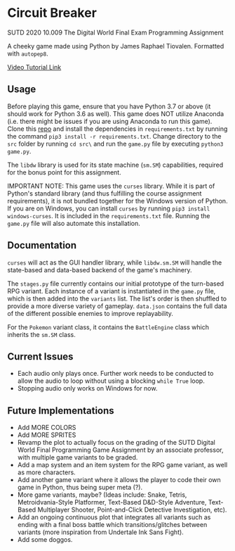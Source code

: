 # Circuit Breaker
SUTD 2020 10.009 The Digital World Final Exam Programming Assignment

A cheeky game made using Python by James Raphael Tiovalen. Formatted with `autopep8`.

[Video Tutorial Link](https://youtu.be/JITYpzk-0Uo)

## Usage

Before playing this game, ensure that you have Python 3.7 or above (it should work for Python 3.6 as well). This game does NOT utilize Anaconda (i.e. there might be issues if you are using Anaconda to run this game). Clone this [repo](https://github.com/jamestiotio/circuitbreaker.git) and install the dependencies in `requirements.txt` by running the command `pip3 install -r requirements.txt`. Change directory to the `src` folder by running `cd src\` and run the `game.py` file by executing `python3 game.py`.

The `libdw` library is used for its state machine (`sm.SM`) capabilities, required for the bonus point for this assignment.

IMPORTANT NOTE: This game uses the `curses` library. While it is part of Python's standard library (and thus fulfilling the course assignment requirements), it is not bundled together for the Windows version of Python. If you are on Windows, you can install `curses` by running `pip3 install windows-curses`. It is included in the `requirements.txt` file. Running the `game.py` file will also automate this installation.

## Documentation

`curses` will act as the GUI handler library, while `libdw.sm.SM` will handle the state-based and data-based backend of the game's machinery.

The `stages.py` file currently contains our initial prototype of the turn-based RPG variant. Each instance of a variant is instantiated in the `game.py` file, which is then added into the `variants` list. The list's order is then shuffled to provide a more diverse variety of gameplay. `data.json` contains the full data of the different possible enemies to improve replayability.

For the `Pokemon` variant class, it contains the `BattleEngine` class which inherits the `sm.SM` class.

## Current Issues

- Each audio only plays once. Further work needs to be conducted to allow the audio to loop without using a blocking `while True` loop.
- Stopping audio only works on Windows for now.

## Future Implementations

- Add MORE COLORS
- Add MORE SPRITES
- Revamp the plot to actually focus on the grading of the SUTD Digital World Final Programming Game Assignment by an associate professor, with multiple game variants to be graded.
- Add a map system and an item system for the RPG game variant, as well as more characters.
- Add another game variant where it allows the player to code their own game in Python, thus being super meta (?).
- More game variants, maybe? (Ideas include: Snake, Tetris, Metroidvania-Style Platformer, Text-Based D&D-Style Adventure, Text-Based Multiplayer Shooter, Point-and-Click Detective Investigation, etc).
- Add an ongoing continuous plot that integrates all variants such as ending with a final boss battle which transitions/glitches between variants (more inspiration from Undertale Ink Sans Fight).
- Add some doggos.